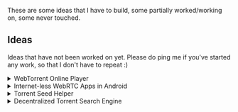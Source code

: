 These are some ideas that I have to build, some partially worked/working on, some never touched.

## Ideas

Ideas that have not been worked on yet. Please do ping me if you've started any work, so that I don't have to repeat :)

<details>
<summary>WebTorrent Online Player</summary>
#webtorrent, #torrent, #webapp

Integrate WebTorrent with an online web player, no server backends, just full frontend. Should allow to play multiple files in a torrent too

Sub Idea: Integrate it with [p2pt](https://github.com/subins2000/p2pt) to fetch movie torrents from yify API which will finally result in a Torrent Netflix. The ways to circumvent censorship and ISP blocking will be interesting to work on.
</details>

<details>
<summary>Internet-less WebRTC Apps in Android</summary>

\#webtorrent, \#android, \#game

Run [WebTorrent tracker](https://github.com/OpenWebTorrent/openwebtorrent-tracker) in Android, connect devices offline to make a mesg network and run offline WebRTC apps. As a demo to start working with, try to bring [Vett](https://github.com/subins2000/vett) or [WebDrop](https://github.com/subins2000/WebDrop) as an offline Android webview app.

Each device in the internet-less hotspot network would start a tracker or the main hotspot device starts a tracker. The Tracker IP & Port of these devices should be given to the webapp to access. The question is whether IP of devices in the network can be found out.
</details>

<details>
<summary>Torrent Seed Helper</summary>

\#webtorrent, \#torrent, \#webapp

A website where users can submit magnet links to a **list** to request seeders. The website has a "Help" page where people who want to help can start downloading those torrents in the **list** and seed forever. Why would they do that ? Pure love, they can use the site in their need too.
</details>

<details>
<summary>Decentralized Torrent Search Engine</summary>
2 ways to do this :
* Proxy search queries via [p2pt](https://github.com/subins2000/p2pt) to [YIFY API](https://yts.mx/api). This is decentralized proxying. Caching search results by each proxy will be an enhancement.
* Make a [BIP39](https://iancoleman.io/bip39/) like wordlist for search queries. Suppose a query is `Ubuntu Beaver`, the query is split by whitespace, ordered to `Beaver Ubuntu` and a hash is made. Peers searching the same query or providing result for the query can be accessed by a torrent announce with the hash and results obtained. A search result provider has to keep seeding their results forever tho. This solution can work right in the browser (p2pt) with no backends.
</details>
